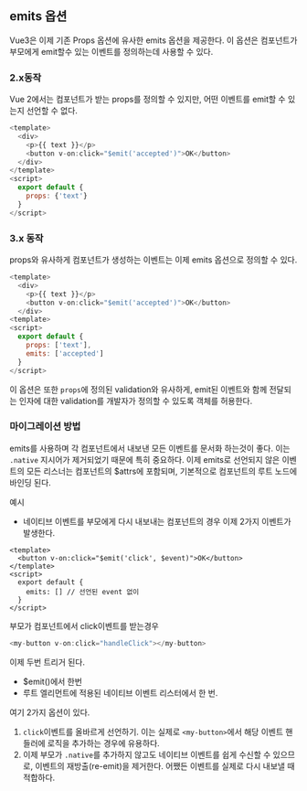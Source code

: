 ## emits 옵션

Vue3은 이제 기존 Props 옵션에 유사한 emits 옵션을 제공한다. 이 옵션은 컴포넌트가 부모에게 emit할수 있는 이벤트를 정의하는데 사용할 수 있다.




### 2.x동작
Vue 2에서는 컴포넌트가 받는 props를 정의할 수 있지만, 어떤 이벤트를 emit할 수 있는지 선언할 수 없다.
```javascript
<template>
  <div>
    <p>{{ text }}</p>
    <button v-on:click="$emit('accepted')">OK</button>
  </div>
</template>
<script>
  export default {
    props: {'text'}
  }
</script>
```


### 3.x 동작
props와 유사하게 컴포넌트가 생성하는 이벤트는 이제 emits 옵션으로 정의할 수 있다.
```javascript
<template>
  <div>
    <p>{{ text }}</p>
    <button v-on:click="$emit('accepted')">OK</button>
  </div>
<template>
<script>
  export default {
    props: ['text'],
    emits: ['accepted']
  }
</script>
```
이 옵션은 또한 `props`에 정의된 validation와 유사하게, 
emit된 이벤트와 함께 전달되는 인자에 대한 validation를 개발자가 정의할 수 있도록 객체를 허용한다.


### 마이그레이션 방법
emits를 사용하며 각 컴포넌트에서 내보낸 모든 이벤트를 문서화 하는것이 좋다.
이는 `.native` 지시어가 제거되었기 때문에 특히 중요하다.
이제 emits로 선언되지 않은 이벤트의 모든 리스너는 컴포넌트의 $attrs에 포함되며, 기본적으로 컴포넌트의 루트 노드에 바인딩 된다.

예시
- 네이티브 이벤트를 부모에게 다시 내보내는 컴포넌트의 경우 이제 2가지 이벤트가 발생한다.
```vue
<template>
  <button v-on:click="$emit('click', $event)">OK</button>
</template>
<script>
  export default {
    emits: [] // 선언된 event 없이
  }
</script>
```
부모가 컴포넌트에서 click이벤트를 받는경우
```javascript
<my-button v-on:click="handleClick"></my-button>
```
이제 두번 트리거 된다.
* $emit()에서 한번
* 루트 엘리먼트에 적용된 네이티브 이벤트 리스터에서 한 번.

여기 2가지 옵션이 있다.
1. `click`이벤트를 올바르게 선언하기. 이는 실제로 `<my-button>`에서 해당 이벤트 핸들러에 로직을 추가하는 경우에 유용하다.
2. 이제 부모가 `.native`를 추가하지 않고도 네이티브 이벤트를 쉽게 수신할 수 있으므로, 이벤트의 재방출(re-emit)을 제거한다. 
어쨌든 이벤트를 실제로 다시 내보낼 때 적합하다.